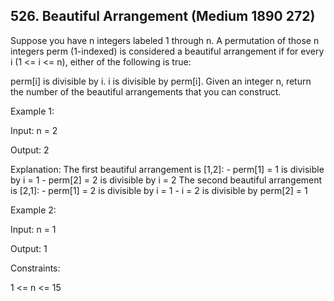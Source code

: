 ## 526. Beautiful Arrangement (Medium 1890 272)

Suppose you have n integers labeled 1 through n. A permutation of those n integers perm (1-indexed) is considered a beautiful arrangement if for every i (1 <= i <= n), either of the following is true:

perm[i] is divisible by i.
i is divisible by perm[i].
Given an integer n, return the number of the beautiful arrangements that you can construct.

Example 1:

Input: n = 2

Output: 2

Explanation:
The first beautiful arrangement is [1,2]: - perm[1] = 1 is divisible by i = 1 - perm[2] = 2 is divisible by i = 2
The second beautiful arrangement is [2,1]: - perm[1] = 2 is divisible by i = 1 - i = 2 is divisible by perm[2] = 1

Example 2:

Input: n = 1

Output: 1

Constraints:

1 <= n <= 15
